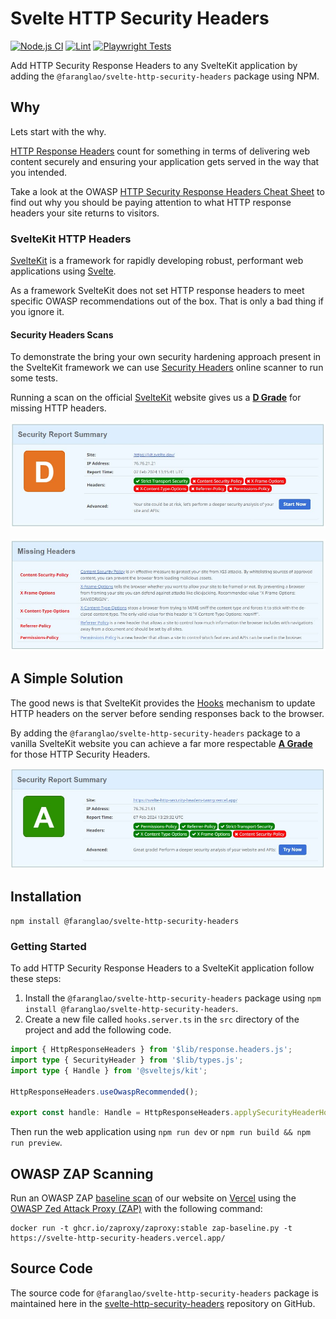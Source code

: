 # Svelte HTTP Security Headers

[![Node.js CI](https://github.com/kevinobee/svelte-http-security-headers/actions/workflows/node.js.yml/badge.svg)](https://github.com/kevinobee/svelte-http-security-headers/actions/workflows/node.js.yml)
[![Lint](https://github.com/kevinobee/svelte-http-security-headers/actions/workflows/lint.yml/badge.svg)](https://github.com/kevinobee/svelte-http-security-headers/actions/workflows/lint.yml)
[![Playwright Tests](https://github.com/kevinobee/svelte-http-security-headers/actions/workflows/playwright.yml/badge.svg)](https://github.com/kevinobee/svelte-http-security-headers/actions/workflows/playwright.yml)

Add HTTP Security Response Headers to any SvelteKit application by adding the `@faranglao/svelte-http-security-headers` package using NPM.

## Why

Lets start with the why.

[HTTP Response Headers](https://developer.mozilla.org/en-US/docs/Glossary/Response_header) count for something in terms of delivering web content securely and ensuring your application gets served in the way that you intended.

Take a look at the OWASP [HTTP Security Response Headers Cheat Sheet](https://cheatsheetseries.owasp.org/cheatsheets/HTTP_Headers_Cheat_Sheet.html) to find out why you should be paying attention to what HTTP response headers your site returns to visitors.

### SvelteKit HTTP Headers

[SvelteKit](https://kit.svelte.dev/) is a framework for rapidly developing robust, performant web applications using [Svelte](https://svelte.dev/).

As a framework SvelteKit does not set HTTP response headers to meet specific OWASP recommendations out of the box. That is only a bad thing if you ignore it.

#### Security Headers Scans

To demonstrate the bring your own security hardening approach present in the SvelteKit framework we can use [Security Headers](https://securityheaders.com/) online scanner to run some tests.

Running a scan on the official [SvelteKit](https://kit.svelte.dev/) website gives us a [**D&nbsp;Grade**](https://securityheaders.com/?q=https%3A%2F%2Fkit.svelte.dev%2F&hide=on&followRedirects=on) for missing HTTP headers.

![The Security Headers summary for kit.svelte.dev](./static/kit-svelte-dev.jpg 'Security Headers summary for kit.svelte.dev')

![The Missing Headers for kit.svelte.dev](./static/kit-svelte-dev-missing-headers.jpg 'Missing Headers for kit.svelte.dev')

## A Simple Solution

The good news is that SvelteKit provides the [Hooks](https://kit.svelte.dev/docs/hooks) mechanism to update HTTP headers on the server before sending responses back to the browser.

By adding the `@faranglao/svelte-http-security-headers` package to a vanilla SvelteKit website you can achieve a far more respectable [**A&nbsp;Grade**](https://securityheaders.com/?q=https%3A%2F%2Fsvelte-http-security-headers.vercel.app&hide=on&followRedirects=on) for those HTTP Security Headers.

![Grade A Security Report Summary!](./static/a-grade-report.jpg 'Grade A Security Report Summary')

## Installation

```shell
npm install @faranglao/svelte-http-security-headers
```

### Getting Started

To add HTTP Security Response Headers to a SvelteKit application follow these steps:

1. Install the `@faranglao/svelte-http-security-headers` package using `npm install @faranglao/svelte-http-security-headers`.
2. Create a new file called `hooks.server.ts` in the `src` directory of the project and add the following code.

```typescript
import { HttpResponseHeaders } from '$lib/response.headers.js';
import type { SecurityHeader } from '$lib/types.js';
import type { Handle } from '@sveltejs/kit';

HttpResponseHeaders.useOwaspRecommended();

export const handle: Handle = HttpResponseHeaders.applySecurityHeaderHook;
```

Then run the web application using `npm run dev` or `npm run build && npm run preview`.

## OWASP ZAP Scanning

Run an OWASP ZAP [baseline scan](https://www.zaproxy.org/docs/docker/baseline-scan/) of our website on [Vercel](https://vercel.com/) using the [OWASP Zed Attack Proxy (ZAP)](https://www.zaproxy.org/) with the following command:

```shell
docker run -t ghcr.io/zaproxy/zaproxy:stable zap-baseline.py -t https://svelte-http-security-headers.vercel.app/
```

## Source Code

The source code for `@faranglao/svelte-http-security-headers` package is maintained here in the [svelte-http-security-headers](https://github.com/kevinobee/svelte-http-security-headers) repository on GitHub.
